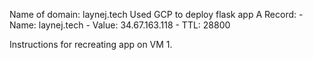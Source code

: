 Name of domain: laynej.tech
Used GCP to deploy flask app
A Record: 
    - Name: laynej.tech
    - Value: 34.67.163.118
    - TTL: 28800




Instructions for recreating app on VM 
1. 